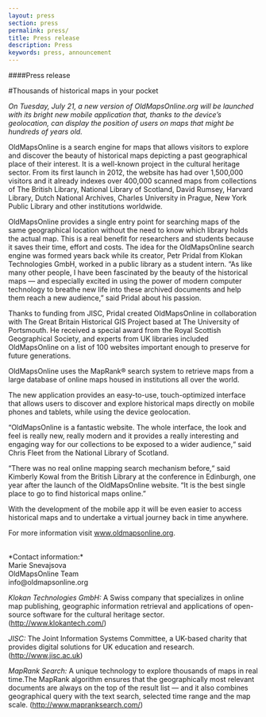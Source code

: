 ```yaml
---
layout: press
section: press
permalink: press/
title: Press release
description: Press
keywords: press, announcement
---
```


####Press release

#Thousands of historical maps in your pocket

*On Tuesday, July 21, a new version of OldMapsOnline.org will be launched with its bright new mobile application that, thanks to the device’s geolocation, can display the position of users on maps that might be hundreds of years old.*

OldMapsOnline is a search engine for maps that allows visitors to explore and discover the beauty of historical maps depicting a past geographical place of their interest. It is a well-known project in the cultural heritage sector. From its first launch in 2012, the website has had over 1,500,000 visitors and it already indexes over 400,000 scanned maps from collections of The British Library, National Library of Scotland, David Rumsey, Harvard Library, Dutch National Archives, Charles University in Prague, New York Public Library and other institutions worldwide. 

OldMapsOnline provides a single entry point for searching maps of the same geographical location without the need to know which library holds the actual map. This is a real benefit for researchers and students because it saves their time, effort and costs. 
The idea for the OldMapsOnline search engine was formed years back while its creator, Petr Pridal from Klokan Technologies GmbH, worked in a public library as a student intern. “As like many other people, I have been fascinated by the beauty of the historical maps — and especially excited in using the power of modern computer technology to breathe new life into these archived documents and help them reach a new audience,” said Pridal about his passion.  

Thanks to funding from JISC, Pridal created OldMapsOnline in collaboration with The Great Britain Historical GIS Project based at The University of Portsmouth. He received a special award from the Royal Scottish Geographical Society, and experts from UK  libraries included OldMapsOnline on a list of 100 websites important enough to preserve for future generations.

OldMapsOnline uses the MapRank® search system to retrieve maps from a large database of online maps housed in institutions all over the world.

The new application provides an easy-to-use, touch-optimized interface that allows users to discover and explore historical maps directly on mobile phones and tablets, while using the device geolocation. 

“OldMapsOnline is a fantastic website. The whole interface, the look and feel is really new, really modern and it provides a really interesting and engaging way for our collections to be exposed to a wider audience,“ said Chris Fleet from the National Library of Scotland.

“There was no real online mapping search mechanism before,“ said Kimberly Kowal from the British Library at the conference in Edinburgh, one year after the launch of the OldMapsOnline website. “It is the best single place to go to find historical maps online.”

With the development of the mobile app it will be even easier to access historical maps and to undertake a virtual journey back in time anywhere. 

For more information visit www.oldmapsonline.org.

<br>
*Contact information:*<br>
Marie Snevajsova<br>
OldMapsOnline Team<br>
info@oldmapsonline.org

<br>

*Klokan Technologies GmbH:* A Swiss company that specializes in online map publishing, geographic information retrieval and applications of open-source software for the cultural heritage sector. (http://www.klokantech.com/)

*JISC:* The Joint Information Systems Committee, a UK-based charity that provides digital solutions for UK education and research. (http://www.jisc.ac.uk)

*MapRank Search:* A unique technology to explore thousands of maps in real time.The MapRank algorithm ensures that the geographically most relevant documents are always on the top of the result list — and it also combines geographical query with the text search, selected time range and the map scale. (http://www.mapranksearch.com/)
